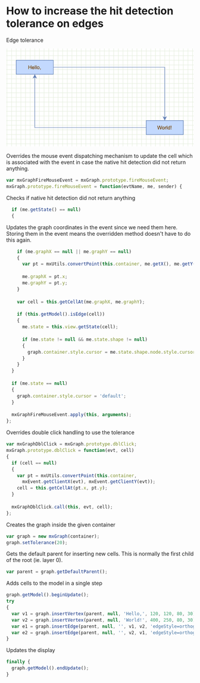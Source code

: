 # How to increase the hit detection tolerance on edges

Edge tolerance

![Edge tolerance](../images/examples/edge-tolerance.png "Edge tolerance")

Overrides the mouse event dispatching mechanism to update the
cell which is associated with the event in case the native hit detection did not return anything.

```js
var mxGraphFireMouseEvent = mxGraph.prototype.fireMouseEvent;
mxGraph.prototype.fireMouseEvent = function(evtName, me, sender) {
```

Checks if native hit detection did not return anything

```js
  if (me.getState() == null)
  {
```

Updates the graph coordinates in the event since we need
them here. Storing them in the event means the overridden
method doesn't have to do this again.

```js
    if (me.graphX == null || me.graphY == null)
    {
      var pt = mxUtils.convertPoint(this.container, me.getX(), me.getY());

      me.graphX = pt.x;
      me.graphY = pt.y;
    }

    var cell = this.getCellAt(me.graphX, me.graphY);

    if (this.getModel().isEdge(cell))
    {
      me.state = this.view.getState(cell);

      if (me.state != null && me.state.shape != null)
      {
        graph.container.style.cursor = me.state.shape.node.style.cursor;
      }
    }
  }
  
  if (me.state == null)
  {
    graph.container.style.cursor = 'default';
  }
  
  mxGraphFireMouseEvent.apply(this, arguments);
};
```

Overrides double click handling to use the tolerance

```js
var mxGraphDblClick = mxGraph.prototype.dblClick;
mxGraph.prototype.dblClick = function(evt, cell)
{
  if (cell == null)
  {
    var pt = mxUtils.convertPoint(this.container,
      mxEvent.getClientX(evt), mxEvent.getClientY(evt));
    cell = this.getCellAt(pt.x, pt.y);
  }
  
  mxGraphDblClick.call(this, evt, cell);
};
```

Creates the graph inside the given container

```js
var graph = new mxGraph(container);
graph.setTolerance(20);
```

Gets the default parent for inserting new cells. This is normally the first child of the root (ie. layer 0).

```js
var parent = graph.getDefaultParent();
```

Adds cells to the model in a single step

```js
graph.getModel().beginUpdate();
try
{
  var v1 = graph.insertVertex(parent, null, 'Hello,', 120, 120, 80, 30);
  var v2 = graph.insertVertex(parent, null, 'World!', 400, 250, 80, 30);
  var e1 = graph.insertEdge(parent, null, '', v1, v2, 'edgeStyle=orthogonalEdgeStyle;');
  var e2 = graph.insertEdge(parent, null, '', v2, v1, 'edgeStyle=orthogonalEdgeStyle;');
}
```

Updates the display

```js
finally {
  graph.getModel().endUpdate();
}
```
